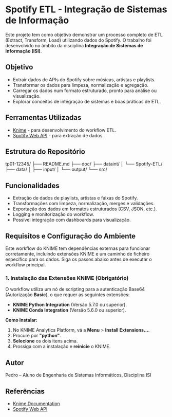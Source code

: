 # Spotify ETL - Integração de Sistemas de Informação

Este projeto tem como objetivo demonstrar um processo completo de ETL (Extract, Transform, Load) utilizando dados do Spotify. O trabalho foi desenvolvido no âmbito da disciplina **Integração de Sistemas de Informação (ISI)**.

## Objetivo
- Extrair dados de APIs do Spotify sobre músicas, artistas e playlists.
- Transformar os dados para limpeza, normalização e agregação.
- Carregar os dados num formato estruturado, pronto para análise ou visualização.
- Explorar conceitos de integração de sistemas e boas práticas de ETL.

## Ferramentas Utilizadas
- [Knime](https://www.knime.com/) - para desenvolvimento do workflow ETL.
- [Spotify Web API](https://developer.spotify.com/documentation/web-api/) - para extração de dados.

## Estrutura do Repositório
tp01-12345/
├── README.md
├── doc/
├── dataint/
│   └── Spotify-ETL/
├── data/
│   ├── input/
│   └── output/
└── src/

## Funcionalidades
- Extração de dados de playlists, artistas e faixas do Spotify.
- Transformações com limpeza, normalização, merges e validações.
- Exportação dos dados em formatos estruturados (CSV, JSON, etc.).
- Logging e monitorização do workflow.
- Possível integração com dashboards para visualização.

## Requisitos e Configuração do Ambiente

Este workflow do KNIME tem dependências externas para funcionar corretamente, incluindo extensões KNIME e um caminho de ficheiro específico para os dados. Siga os passos abaixo antes de executar o workflow principal.

### 1. Instalação das Extensões KNIME (Obrigatório)

O workflow utiliza um nó de scripting para a autenticação Base64 (Autorização **Basic**), o que requer as seguintes extensões:

* **KNIME Python Integration** (Versão 5.7.0 ou superior).
* **KNIME Conda Integration** (Versão 5.6.0 ou superior).

**Como Instalar:**

1.  No KNIME Analytics Platform, vá a **Menu** > **Install Extensions...**.
2.  Procure por **"python"**.
3.  **Selecione** os dois itens acima.
4.  Prossiga com a instalação e **reinicie** o KNIME.



## Autor
Pedro – Aluno de Engenharia de Sistemas Informáticos, Disciplina ISI

## Referências
- [Knime Documentation](https://docs.knime.com/)
- [Spotify Web API](https://developer.spotify.com/documentation/web-api/)
